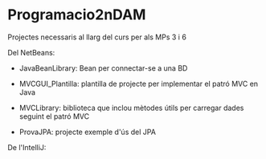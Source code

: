 # Programacio2nDAM
Projectes necessaris al llarg del curs per als MPs 3 i 6

Del NetBeans:

- JavaBeanLibrary: Bean per connectar-se a una BD

- MVCGUI_Plantilla: plantilla de projecte per implementar el patró MVC en Java

- MVCLibrary: biblioteca que inclou mètodes útils per carregar dades seguint el patró MVC

- ProvaJPA: projecte exemple d'ús del JPA

De l'IntelliJ:

